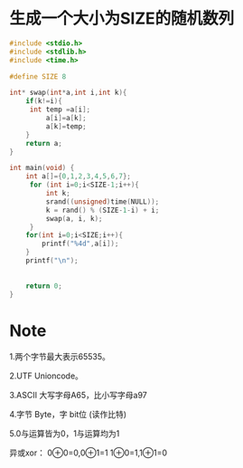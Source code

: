 # 生成一个大小为SIZE的随机数列
```c
#include <stdio.h>
#include <stdlib.h>
#include <time.h>

#define SIZE 8

int* swap(int*a,int i,int k){
    if(k!=i){
     int temp =a[i];
         a[i]=a[k];
         a[k]=temp;
    }
    return a;
}

int main(void) {
    int a[]={0,1,2,3,4,5,6,7};
     for (int i=0;i<SIZE-1;i++){
         int k;
         srand((unsigned)time(NULL));
         k = rand() % (SIZE-1-i) + i;
         swap(a, i, k);
     }
    for(int i=0;i<SIZE;i++){
        printf("%4d",a[i]);
    }
    printf("\n");
    
    
    return 0;
}
```
# Note
1.两个字节最大表示65535。

2.UTF Unioncode。

3.ASCII 大写字母A65，比小写字母a97

4.字节 Byte，字 bit位     (读作比特)

5.0与运算皆为0，1与运算均为1

异或xor：
0⊕0=0,0⊕1=1
1⊕0=1,1⊕1=0

